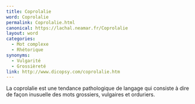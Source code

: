 ```yaml
---
title: Coprolalie
word: Coprolalie
permalink: Coprolalie.html
canonical: https://lachal.neamar.fr/Coprolalie
layout: word
categories:
  - Mot complexe
  - Rhétorique
synonyms:
  - Vulgarité
  - Grossièreté
link: http://www.dicopsy.com/coprolalie.htm
---
```


La coprolalie est une tendance pathologique de langage qui consiste à dire de façon inusuelle des mots grossiers, vulgaires et orduriers.

